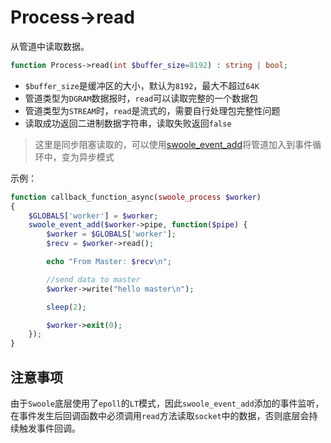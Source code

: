 # Process->read

从管道中读取数据。
```php
function Process->read(int $buffer_size=8192) : string | bool;
```

* `$buffer_size`是缓冲区的大小，默认为`8192`，最大不超过`64K`
* 管道类型为`DGRAM`数据报时，`read`可以读取完整的一个数据包
* 管道类型为`STREAM`时，`read`是流式的，需要自行处理包完整性问题
* 读取成功返回二进制数据字符串，读取失败返回`false`

> 这里是同步阻塞读取的，可以使用[swoole_event_add](https://wiki.swoole.com/wiki/page/119.html)将管道加入到事件循环中，变为异步模式


示例：
```php
function callback_function_async(swoole_process $worker)
{
    $GLOBALS['worker'] = $worker;
    swoole_event_add($worker->pipe, function($pipe) {
        $worker = $GLOBALS['worker'];
        $recv = $worker->read();

        echo "From Master: $recv\n";

        //send data to master
        $worker->write("hello master\n");

        sleep(2);

        $worker->exit(0);
    });
}
```

注意事项
----
由于`Swoole`底层使用了`epoll`的`LT`模式，因此`swoole_event_add`添加的事件监听，在事件发生后回调函数中必须调用`read`方法读取`socket`中的数据，否则底层会持续触发事件回调。


